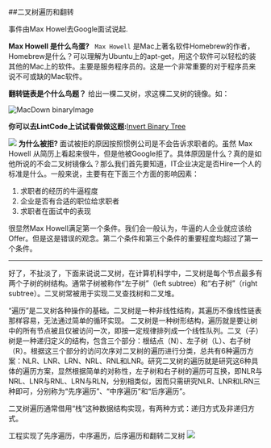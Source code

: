 ##二叉树遍历和翻转

事件由Max Howel去Google面试说起.

**Max Howell 是什么鸟蛋?**   ` Max Howell` 是Mac上著名软件Homebrew的作者，Homebrew是什么？可以理解为Ubuntu上的apt-get，用这个软件可以轻松的装其他的Mac上的软件。主要是服务程序员的。这是一个非常重要的对于程序员来说不可或缺的Mac软件。


**翻转链表是个什么鸟题？**	 给出一棵二叉树，求这棵二叉树的镜像。如：

![MacDown binaryImage](http://7xjczk.media1.z0.glb.clouddn.com/f4c82d084940f2e63de1237ead3981d2_b.jpg)

**你可以去LintCode上试试看做做这题:**[Invert Binary Tree](http://www.lintcode.com/zh-cn/problem/invert-binary-tree/)

![](http://7xjczk.media1.z0.glb.clouddn.com/Snip20150629_2.png)
**为什么被拒?**  面试被拒的原因按照惯例公司是不会告诉求职者的。虽然 Max Howell 从简历上看起来很牛，但是他被Google拒了。具体原因是什么？真的是如他所说的不会二叉树镜像么？那么我们首先要知道，IT企业决定是否Hire一个人的标准是什么。一般来说，主要有在下面三个方面的影响因素：

1.	求职者的经历的牛逼程度
2.	企业是否有合适的职位给求职者
3.	求职者在面试中的表现

很显然Max Howell满足第一个条件。我们会一般认为，牛逼的人企业就应该给Offer。但是这是错误的观念。第二个条件和第三个条件的重要程度均超过了第一个条件。
​
************
好了，不扯淡了，下面来说说二叉树，在计算机科学中，二叉树是每个节点最多有两个子树的树结构。通常子树被称作“左子树”（left subtree）和“右子树”（right subtree）。二叉树常被用于实现二叉查找树和二叉堆。


 “遍历”是二叉树各种操作的基础。二叉树是一种非线性结构，其遍历不像线性链表那样容易，无法通过简单的循环实现。
 二叉树是一种树形结构，遍历就是要让树中的所有节点被且仅被访问一次，即按一定规律排列成一个线性队列。二叉（子）树是一种递归定义的结构，包含三个部分：根结点（N）、左子树（L）、右子树（R）。根据这三个部分的访问次序对二叉树的遍历进行分类，总共有6种遍历方案：NLR、LNR、LRN、NRL、RNL和LNR。研究二叉树的遍历就是研究这6种具体的遍历方案，显然根据简单的对称性，左子树和右子树的遍历可互换，即NLR与NRL、LNR与RNL、LRN与RLN，分别相类似，因而只需研究NLR、LNR和LRN三种即可，分别称为“先序遍历”、“中序遍历”和“后序遍历”。


二叉树遍历通常借用“栈”这种数据结构实现，有两种方式：递归方式及非递归方式。

工程实现了先序遍历，中序遍历，后序遍历和翻转二叉树
![](http://7xjczk.media1.z0.glb.clouddn.com/Snip20150629_4.png)

   
   